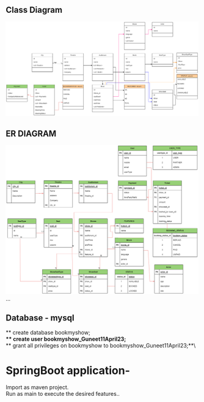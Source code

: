 
## Class Diagram
![Booking Platform Class Diagram](images/BMS-ClassDiagram.png)

## ER DIAGRAM
![Booking Platform Schema Design](images/BMS-ER.png)
... 
## Database - mysql

** create database bookmyshow;**\
** create user bookmyshow_Guneet11April23;** \
** grant all privileges on bookmyshow to bookmyshow_Guneet11April23;**\

# SpringBoot application- #

Import as maven project.\
Run as main to execute the desired features..

